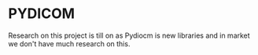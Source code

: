 # PYDICOM
Research on this project is till on as Pydiocm is new libraries and in market we don't have much research on this.
